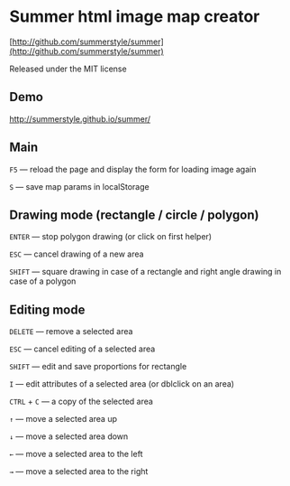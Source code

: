 Summer html image map creator
=============================
[http://github.com/summerstyle/summer](http://github.com/summerstyle/summer)

Released under the MIT license

Demo
----

http://summerstyle.github.io/summer/

Main
----
`F5` — reload the page and display the form for loading image again

`S` — save map params in localStorage

Drawing mode (rectangle / circle / polygon)
-------------------------------------------
`ENTER` — stop polygon drawing (or click on first helper)

`ESC` — cancel drawing of a new area

`SHIFT` — square drawing in case of a rectangle and right angle drawing in case of a polygon

Editing mode
------------

`DELETE` — remove a selected area

`ESC` — cancel editing of a selected area

`SHIFT` — edit and save proportions for rectangle

`I` — edit attributes of a selected area (or dblclick on an area)

`CTRL` + `C` — a copy of the selected area

`↑` — move a selected area up

`↓` — move a selected area down

`←` — move a selected area to the left

`→` — move a selected area to the right
